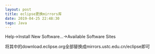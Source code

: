 ```yaml
---
layout: post
title: eclipse更换mirrors库
date: 2019-04-25 22:48:30
tags: Java
---
```

Help→Install New Software...→Available Software Sites 

将其中的download.eclipse.org全部替换成mirrors.ustc.edu.cn/eclipse即可
